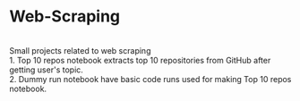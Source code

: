 # Web-Scraping
<br>Small projects related to web scraping
<br>1. Top 10 repos notebook extracts top 10 repositories from GitHub after getting user's topic.
<br>2. Dummy run notebook have basic code runs used for making Top 10 repos notebook.
